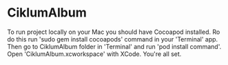 # CiklumAlbum

To run project locally on your Mac you should have Cocoapod installed. Ro do this run 'sudo gem install cocoapods' command in your 'Terminal' app.
Then go to CiklumAlbum folder in 'Terminal' and run 'pod install command'.
Open 'CiklumAlbum.xcworkspace' with XCode. You're all set.

